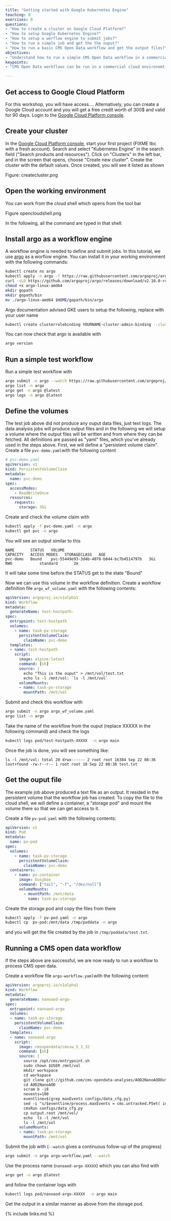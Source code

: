 ```yaml
---
title: "Getting started with Google Kubernetes Engine"
teaching: 0
exercises: 0
questions:
- "How to create a cluster on Google Cloud Platform?"
- "How to setup Google Kubernetes Engine?"
- "How to setup a worflow engine to submit jobs?"
- "How to run a simple job and get the the ouput?"
- "How to run a basic CMS Open Data workflow and get the output files?"
objectives:
- "Understand how to run a simple CMS Open Data workflow in a commercial cloud environment"
keypoints:
- "CMS Open Data workflows can be run in a commercial cloud environemt using modern tools"

---
```


## Get access to Google Cloud Platform
For this workshop, you will have access....
Alternatively, you can create a Google Cloud account and you will get a free credit worth of 300$ and valid for 90 days. 
Login to the [Google Cloud Platform console](https://console.cloud.google.com/).

## Create your cluster
In the [Google Cloud Platform console](https://console.cloud.google.com/), start your first project (FIXME tbc with a fresh account).
Search and select "Kubernetes Engine" in the search field ("Search products and resources").
Click on "Clusters" in the left bar, and in the screen that opens, choose "Create new cluster". Create the cluster with the default values.
Once created, you will see it listed as shown

Figure: createcluster.png

## Open the working environment

You can work from the cloud shell which opens from the tool bar

Figure opencloudshell.png

In the following, all the command are typed in that shell.

## Install argo as a workflow engine

A workflow engine is needed to define and submit jobs. In this tutorial, we use [argo](https://argoproj.github.io/argo/quick-start/) as a worflow engine.
You can install it in your working environment with the following commands:

```bash
kubectl create ns argo
kubectl apply -n argo -f https://raw.githubusercontent.com/argoproj/argo/stable/manifests/quick-start-postgres.yaml
curl -sLO https://github.com/argoproj/argo/releases/download/v2.10.0-rc3/argo-linux-amd64
chmod +x argo-linux-amd64
mkdir gopath
mkdir gopath/bin
mv ./argo-linux-amd64 $HOME/gopath/bin/argo
```

Argo documentation advised GKE users to setup the following, replace with your user name

```bash
kubectl create clusterrolebinding YOURNAME-cluster-admin-binding --clusterrole=cluster-admin --user=YOUREMAIL@gmail.com
```

You can now check that argo is available with

```bash
argo version
```

## Run a simple test workflow

Run a simple test workflow with

```bash
argo submit -n argo --watch https://raw.githubusercontent.com/argoproj/argo/master/examples/hello-world.yaml
argo list -n argo
argo get -n argo @latest
argo logs -n argo @latest
```

## Define the volumes

The test job above did not produce any ouput data files, just text logs. 
The data analysis jobs will produce output files and in the following we will setup a volume where the output files will be written and from where they can be fetched.
All definitions are passed as "yaml" files, which you've already used in the steps above. 
First, we will define a "persistent volume claim". Create a file `pvc-demo.yaml`with the following content

```yaml
# pvc-demo.yaml
apiVersion: v1
kind: PersistentVolumeClaim
metadata:
  name: pvc-demo
spec:
  accessModes:
    - ReadWriteOnce
  resources:
    requests:
      storage: 3Gi
```

Create and check the volume claim with 

```bash
kubectl apply -f pvc-demo.yaml -n argo
kubectl get pvc -n argo
```

You will see an output similar to this

```
NAME       STATUS   VOLUME                                     CAPACITY   ACCESS MODES   STORAGECLASS   AGE
pvc-demo   Bound    pvc-55449e93-3d4b-4078-b044-bc7b4514797b   3Gi        RWO            standard       2m
```

It will take some time before the STATUS get to the state "Bound"

Now we can use this volume in the workflow definition. Create a workflow definition file `argo_wf_volume.yaml` with the following contents:

```yaml
apiVersion: argoproj.io/v1alpha1
kind: Workflow
metadata:
  generateName: test-hostpath-
spec:
  entrypoint: test-hostpath
  volumes:
    - name: task-pv-storage
      persistentVolumeClaim:
        claimName: pvc-demo
  templates:
  - name: test-hostpath
    script:
      image: alpine:latest
      command: [sh]
      source: |
        echo "This is the ouput" > /mnt/vol/test.txt
        echo ls -l /mnt/vol: `ls -l /mnt/vol`
      volumeMounts:
      - name: task-pv-storage
        mountPath: /mnt/vol
```

Submit and check this workflow with 

```bash
argo submit -n argo argo_wf_volume.yaml 
argo list -n argo 
```

Take the name of the workflow from the ouput (replace XXXXX in the following command) and check the logs

```bash
kubectl logs pod/test-hostpath-XXXXX  -n argo main
```

Once the job is done, you will see something like:

```
ls -l /mnt/vol: total 20 drwx------ 2 root root 16384 Sep 22 08:36 lost+found -rw-r--r-- 1 root root 18 Sep 22 08:36 test.txt
```

## Get the ouput file

The example job above produced a text file as an output. It resided in the persistent volume that the workflow job has created. 
To copy the file to the cloud shell, we will define a container, a "storage pod" and mount the volume there so that we can get access to it.

Create a file `pv-pod.yaml` with the following contents:

```yaml
apiVersion: v1
kind: Pod
metadata:
  name: pv-pod
spec:
  volumes:
    - name: task-pv-storage
      persistentVolumeClaim:
        claimName: pvc-demo
  containers:
    - name: pv-container
      image: busybox
      command: ["tail", "-f", "/dev/null"]
      volumeMounts:
        - mountPath: /mnt/data
          name: task-pv-storage
```

Create the storage pod and copy the files from there

```bash
kubectl apply -f pv-pod.yaml -n argo
kubectl cp  pv-pod:/mnt/data /tmp/poddata -n argo
```
and you will get the file created by the job in `/tmp/poddata/test.txt`.

## Running a CMS open data workflow

If the steps above are successful, we are now ready to run a workflow to process CMS open data.

Create a workflow file `argo-workflow.yaml`with the following content:

```yaml
apiVersion: argoproj.io/v1alpha1
kind: Workflow
metadata:
  generateName: nanoaod-argo-
spec:
  entrypoint: nanoaod-argo
  volumes:
  - name: task-pv-storage
    persistentVolumeClaim:
      claimName: pvc-demo
  templates:
  - name: nanoaod-argo
    script:
      image: cmsopendata/cmssw_5_3_32
      command: [sh]
      source: |
        source /opt/cms/entrypoint.sh
        sudo chown $USER /mnt/vol
        mkdir workspace
        cd workspace
        git clone git://github.com/cms-opendata-analyses/AOD2NanoAODOutreachTool  AOD2NanoAOD
        cd AOD2NanoAOD
        scram b -j8
        nevents=100
        eventline=$(grep maxEvents configs/data_cfg.py)
        sed -i "s/$eventline/process.maxEvents = cms.untracked.PSet( input = cms.untracked.int32($nevents) )/g" configs/data_cfg.py
        cmsRun configs/data_cfg.py
        cp output.root /mnt/vol/
        echo  ls -l /mnt/vol
        ls -l /mnt/vol
      volumeMounts:
      - name: task-pv-storage
        mountPath: /mnt/vol
```

Submit the job with (`--watch` gives a continuous follow-up of the progress)

```bash
argo submit -n argo argo-workflow.yaml --watch
```

Use the process name (`nanoaod-argo-XXXXX`) which you can also find with

```bash
argo get -n argo @latest
```

and follow the container logs with

```bash
kubectl logs pod/nanoaod-argo-XXXXX  -n argo main
```

Get the output in a similar manner as above from the storage pod.


{% include links.md %}
